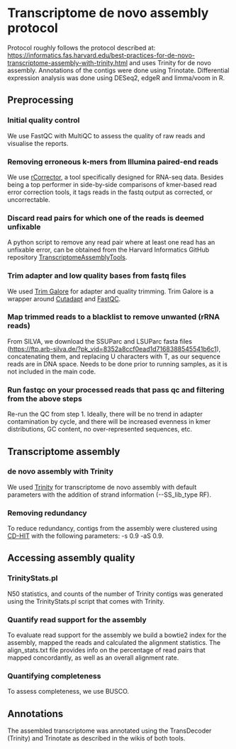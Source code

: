 # Transcriptome de novo assembly protocol
Protocol roughly follows the protocol described at: https://informatics.fas.harvard.edu/best-practices-for-de-novo-transcriptome-assembly-with-trinity.html and uses Trinity for de novo assembly. Annotations of the contigs were done using Trinotate. Differential expression analysis was done using DESeq2, edgeR and limma/voom in R.

## Preprocessing

### Initial quality control

We use FastQC with MultiQC to assess the quality of raw reads and visualise the reports.

### Removing erroneous k-mers from Illumina paired-end reads

We use [rCorrector](https://github.com/mourisl/Rcorrector), a tool specifically designed for RNA-seq data. Besides being a top performer in side-by-side comparisons of kmer-based read error correction tools, it tags reads in the fastq output as corrected, or uncorrectable.

### Discard read pairs for which one of the reads is deemed unfixable

A python script to remove any read pair where at least one read has an unfixable error, can be obtained from the Harvard Informatics GitHub repository [TranscriptomeAssemblyTools](https://github.com/harvardinformatics/TranscriptomeAssemblyTools).

### Trim adapter and low quality bases from fastq files

We used [Trim Galore](https://github.com/FelixKrueger/TrimGalore) for adapter and quality trimming. Trim Galore is a wrapper around [Cutadapt](https://github.com/marcelm/cutadapt) and [FastQC](http://www.bioinformatics.babraham.ac.uk/projects/fastqc/).

### Map trimmed reads to a blacklist to remove unwanted (rRNA reads)

From SILVA, we download the SSUParc and LSUParc fasta files (https://ftp.arb-silva.de/?pk_vid=8352a8ccf0ead1d7168388545541b6c1), concatenating them, and replacing U characters with T, as our sequence reads are in DNA space. Needs to be done prior to running samples, as it is not included in the main code.

### Run fastqc on your processed reads that pass qc and filtering from the above steps

Re-run the QC from step 1. Ideally, there will be no trend in adapter contamination by cycle, and there will be increased evenness in kmer distributions, GC content, no over-represented sequences, etc.

## Transcriptome assembly

### de novo assembly with Trinity

We used [Trinity](https://github.com/trinityrnaseq/trinityrnaseq) for transcriptome de novo assembly with default parameters with the addition of strand information (--SS_lib_type RF).

### Removing redundancy

To reduce redundancy, contigs from the assembly were clustered using [CD-HIT](https://github.com/weizhongli/cdhit) with the following parameters: -s 0.9 -aS 0.9.

## Accessing assembly quality

### TrinityStats.pl

N50 statistics, and counts of the number of Trinity contigs was generated using the TrinityStats.pl script that comes with Trinity.

### Quantify read support for the assembly

To evaluate read support for the assembly we build a bowtie2 index for the assembly, mapped the reads and calculated the alignment statistics. The align_stats.txt file provides info on the percentage of read pairs that mapped concordantly, as well as an overall alignment rate.

### Quantifying completeness

To assess completeness, we use BUSCO.

## Annotations

The assembled transcriptome was annotated using the TransDecoder (Trinity) and Trinotate as described in the wikis of both tools.
